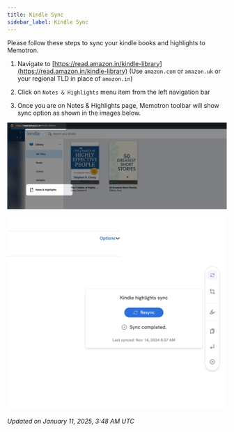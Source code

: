 ```yaml
---
title: Kindle Sync
sidebar_label: Kindle Sync
---
```


Please follow these steps to sync your kindle books and highlights to Memotron.

1. Navigate to [https://read.amazon.in/kindle-library](https://read.amazon.in/kindle-library) (Use ```amazon.com``` or ```amazon.uk``` or your regional TLD in place of ```amazon.in```)

2. Click on ```Notes & Highlights``` menu item from the left navigation bar

3. Once you are on Notes & Highlights page, Memotron toolbar will show sync option as shown in the images below.

![alt image](../../../src/images/memotron-docs/kindle-sync-1.webp)

![alt image](../../../src/images/memotron-docs/kindle-sync-2.webp)

*Updated on January 11, 2025, 3:48 AM UTC*
